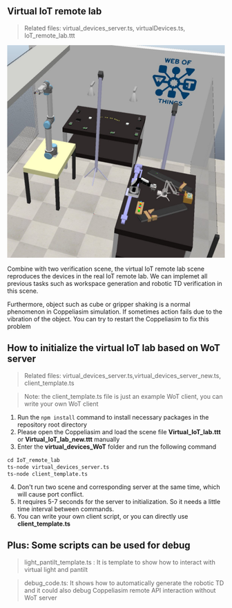 ## Virtual IoT remote lab  

>Related files: virtual_devices_server.ts, virtualDevices.ts, IoT_remote_lab.ttt  

<img src="../Picture folder/IoT remote lab.jpg" width="600">

Combine with two verification scene, the virtual IoT remote lab scene reproduces the devices in the real IoT remote lab. We can implemet all previous tasks such as workspace generation and robotic TD verification in this scene. 

Furthermore, object such as cube or gripper shaking is a normal phenomenon in Coppeliasim simulation. If sometimes action fails due to the vibration of the object. You can try to restart the Coppeliasim to fix this problem

## How to initialize the virtual IoT lab based on WoT server

>Related files: virtual_devices_server.ts,virtual_devices_server_new.ts, client_template.ts

>Note: the client_template.ts file is just an example WoT client, you can write your own WoT client

1. Run the ```npm install``` command to install necessary packages in the repository root directory
2. Please open the Coppeliasim and load the scene file **Virtual_IoT_lab.ttt** or **Virtual_IoT_lab_new.ttt** manually
3. Enter the **virtual_devices_WoT** folder and run the following command

```
cd IoT_remote_lab
ts-node virtual_devices_server.ts
ts-node client_template.ts
```

4. Don't run two scene and corresponding server at the same time, which will cause port conflict.
5. It requires 5-7 seconds for the server to initialization. So it needs a little time interval between commands.
6. You can write your own client script, or you can directly use **client_template.ts** 

## Plus: Some scripts can be used for debug

>light_pantilt_template.ts : It is template to show how to interact with virtual light and pantilt

>debug_code.ts: It shows how to automatically generate the robotic TD and it could also debug Coppeliasim remote API interaction without WoT server